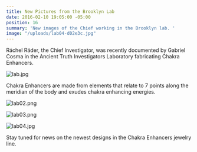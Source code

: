 ```yaml
---
title: New Pictures from the Brooklyn Lab
date: 2016-02-10 19:05:00 -05:00
position: 16
summary: 'New images of the Chief working in the Brooklyn lab. '
image: "/uploads/lab04-d02e3c.jpg"
---
```


Ráchel Räder, the Chief Investigator, was recently documented by Gabriel Cosma in the Ancient Truth Investigators Laboratory fabricating Chakra Enhancers.

![lab.jpg](/uploads/lab.jpg)

Chakra Enhancers are made from elements that relate to 7 points along the meridian of the body and exudes chakra enhancing energies.

![lab02.png](/uploads/lab02.png)

![lab03.png](/uploads/lab03.png)

![lab04.jpg](/uploads/lab04.jpg)

Stay tuned for news on the newest designs in the Chakra Enhancers jewelry line.